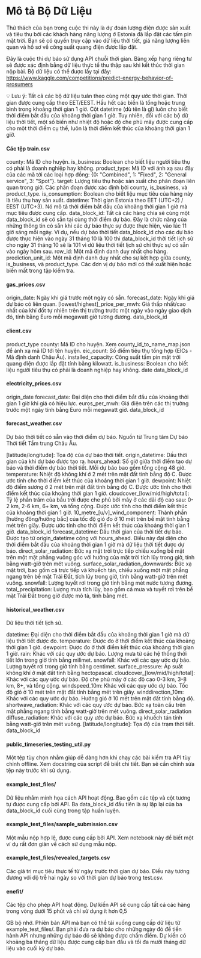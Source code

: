 # Mô tả Bộ Dữ Liệu
Thử thách của bạn trong cuộc thi này là dự đoán lượng điện được sản xuất và tiêu thụ bởi các khách hàng năng lượng ở Estonia đã lắp đặt các tấm pin mặt trời. Bạn sẽ có quyền truy cập vào dữ liệu thời tiết, giá năng lượng liên quan và hồ sơ về công suất quang điện được lắp đặt.

Đây là cuộc thi dự báo sử dụng API chuỗi thời gian. Bảng xếp hạng riêng tư sẽ được xác định bằng dữ liệu thực tế thu thập sau khi kết thúc thời gian nộp bài. Bộ dữ liệu có thể được lấy tại đây: https://www.kaggle.com/competitions/predict-energy-behavior-of-prosumers

💡 Lưu ý: Tất cả các bộ dữ liệu tuân theo cùng một quy ước thời gian. Thời gian được cung cấp theo EET/EEST. Hầu hết các biến là tổng hoặc trung bình trong khoảng thời gian 1 giờ. Cột datetime (dù tên là gì) luôn cho biết thời điểm bắt đầu của khoảng thời gian 1 giờ. Tuy nhiên, đối với các bộ dữ liệu thời tiết, một số biến như nhiệt độ hoặc độ che phủ mây được cung cấp cho một thời điểm cụ thể, luôn là thời điểm kết thúc của khoảng thời gian 1 giờ.

#### Các tệp train.csv

county: Mã ID cho huyện.
is_business: Boolean cho biết liệu người tiêu thụ có phải là doanh nghiệp hay không.
product_type: Mã ID với ánh xạ sau đây của các mã tới các loại hợp đồng: {0: "Combined", 1: "Fixed", 2: "General service", 3: "Spot"}.
target: Lượng tiêu thụ hoặc sản xuất cho phân đoạn liên quan trong giờ. Các phân đoạn được xác định bởi county, is_business, và product_type.
is_consumption: Boolean cho biết liệu mục tiêu của hàng này là tiêu thụ hay sản xuất.
datetime: Thời gian Estonia theo EET (UTC+2) / EEST (UTC+3). Nó mô tả thời điểm bắt đầu của khoảng thời gian 1 giờ mà mục tiêu được cung cấp.
data_block_id: Tất cả các hàng chia sẻ cùng một data_block_id sẽ có sẵn tại cùng thời điểm dự báo. Đây là chức năng của những thông tin có sẵn khi các dự báo thực sự được thực hiện, vào lúc 11 giờ sáng mỗi ngày. Ví dụ, nếu dự báo thời tiết data_block_id cho các dự báo được thực hiện vào ngày 31 tháng 10 là 100 thì data_block_id thời tiết lịch sử cho ngày 31 tháng 10 sẽ là 101 vì dữ liệu thời tiết lịch sử chỉ thực sự có sẵn vào ngày hôm sau.
row_id: Một mã định danh duy nhất cho hàng.
prediction_unit_id: Một mã định danh duy nhất cho sự kết hợp giữa county, is_business, và product_type. Các đơn vị dự báo mới có thể xuất hiện hoặc biến mất trong tập kiểm tra.

#### gas_prices.csv

origin_date: Ngày khi giá trước một ngày có sẵn.
forecast_date: Ngày khi giá dự báo có liên quan.
[lowest/highest]_price_per_mwh: Giá thấp nhất/cao nhất của khí đốt tự nhiên trên thị trường trước một ngày vào ngày giao dịch đó, tính bằng Euro mỗi megawatt giờ tương đương.
data_block_id

#### client.csv

product_type
county: Mã ID cho huyện. Xem county_id_to_name_map.json để ánh xạ mã ID tới tên huyện.
eic_count: Số điểm tiêu thụ tổng hợp (EICs - Mã định danh Châu Âu).
installed_capacity: Công suất tấm pin mặt trời quang điện được lắp đặt tính bằng kilowatt.
is_business: Boolean cho biết liệu người tiêu thụ có phải là doanh nghiệp hay không.
date
data_block_id

#### electricity_prices.csv

origin_date
forecast_date: Đại diện cho thời điểm bắt đầu của khoảng thời gian 1 giờ khi giá có hiệu lực.
euros_per_mwh: Giá điện trên các thị trường trước một ngày tính bằng Euro mỗi megawatt giờ.
data_block_id

#### forecast_weather.csv

Dự báo thời tiết có sẵn vào thời điểm dự báo. Nguồn từ Trung tâm Dự báo Thời tiết Tầm trung Châu Âu.

[latitude/longitude]: Tọa độ của dự báo thời tiết.
origin_datetime: Dấu thời gian của khi dự báo được tạo ra.
hours_ahead: Số giờ giữa thời điểm tạo dự báo và thời điểm dự báo thời tiết. Mỗi dự báo bao gồm tổng cộng 48 giờ.
temperature: Nhiệt độ không khí ở 2 mét trên mặt đất tính bằng độ C. Được ước tính cho thời điểm kết thúc của khoảng thời gian 1 giờ.
dewpoint: Nhiệt độ điểm sương ở 2 mét trên mặt đất tính bằng độ C. Được ước tính cho thời điểm kết thúc của khoảng thời gian 1 giờ.
cloudcover_[low/mid/high/total]: Tỷ lệ phần trăm của bầu trời được che phủ bởi mây ở các dải độ cao sau: 0-2 km, 2-6 km, 6+ km, và tổng cộng. Được ước tính cho thời điểm kết thúc của khoảng thời gian 1 giờ.
10_metre_[u/v]_wind_component: Thành phần [hướng đông/hướng bắc] của tốc độ gió đo ở 10 mét trên bề mặt tính bằng mét trên giây. Được ước tính cho thời điểm kết thúc của khoảng thời gian 1 giờ.
data_block_id
forecast_datetime: Dấu thời gian của thời tiết dự báo. Được tạo từ origin_datetime cộng với hours_ahead. Điều này đại diện cho thời điểm bắt đầu của khoảng thời gian 1 giờ mà dữ liệu thời tiết được dự báo.
direct_solar_radiation: Bức xạ mặt trời trực tiếp chiếu xuống bề mặt trên một mặt phẳng vuông góc với hướng của mặt trời tích lũy trong giờ, tính bằng watt-giờ trên mét vuông.
surface_solar_radiation_downwards: Bức xạ mặt trời, bao gồm cả trực tiếp và khuếch tán, chiếu xuống một mặt phẳng ngang trên bề mặt Trái Đất, tích lũy trong giờ, tính bằng watt-giờ trên mét vuông.
snowfall: Lượng tuyết rơi trong giờ tính bằng mét nước tương đương.
total_precipitation: Lượng mưa tích lũy, bao gồm cả mưa và tuyết rơi trên bề mặt Trái Đất trong giờ được mô tả, tính bằng mét.

#### historical_weather.csv

Dữ liệu thời tiết lịch sử.

datetime: Đại diện cho thời điểm bắt đầu của khoảng thời gian 1 giờ mà dữ liệu thời tiết được đo.
temperature: Được đo ở thời điểm kết thúc của khoảng thời gian 1 giờ.
dewpoint: Được đo ở thời điểm kết thúc của khoảng thời gian 1 giờ.
rain: Khác với các quy ước dự báo. Lượng mưa từ các hệ thống thời tiết lớn trong giờ tính bằng milimet.
snowfall: Khác với các quy ước dự báo. Lượng tuyết rơi trong giờ tính bằng centimet.
surface_pressure: Áp suất không khí ở mặt đất tính bằng hectopascal.
cloudcover_[low/mid/high/total]: Khác với các quy ước dự báo. Độ che phủ mây ở các độ cao 0-3 km, 3-8 km, 8+, và tổng cộng.
windspeed_10m: Khác với các quy ước dự báo. Tốc độ gió ở 10 mét trên mặt đất tính bằng mét trên giây.
winddirection_10m: Khác với các quy ước dự báo. Hướng gió ở 10 mét trên mặt đất tính bằng độ.
shortwave_radiation: Khác với các quy ước dự báo. Bức xạ toàn cầu trên mặt phẳng ngang tính bằng watt-giờ trên mét vuông.
direct_solar_radiation
diffuse_radiation: Khác với các quy ước dự báo. Bức xạ khuếch tán tính bằng watt-giờ trên mét vuông.
[latitude/longitude]: Tọa độ của trạm thời tiết.
data_block_id

#### public_timeseries_testing_util.py

Một tệp tùy chọn nhằm giúp dễ dàng hơn khi chạy các bài kiểm tra API tùy chỉnh offline. Xem docstring của script để biết chi tiết. Bạn sẽ cần chỉnh sửa tệp này trước khi sử dụng.

#### example_test_files/

Dữ liệu nhằm minh họa cách API hoạt động. Bao gồm các tệp và cột tương tự được cung cấp bởi API. Ba data_block_id đầu tiên là sự lặp lại của ba data_block_id cuối cùng trong tập huấn luyện.

#### example_test_files/sample_submission.csv

Một mẫu nộp hợp lệ, được cung cấp bởi API. Xem notebook này để biết một ví dụ rất đơn giản về cách sử dụng mẫu nộp.

#### example_test_files/revealed_targets.csv

Các giá trị mục tiêu thực tế từ ngày trước thời gian dự báo. Điều này tương đương với độ trễ hai ngày so với thời gian dự báo trong test.csv.

#### enefit/

Các tệp cho phép API hoạt động. Dự kiến API sẽ cung cấp tất cả các hàng trong vòng dưới 15 phút và chỉ sử dụng ít hơn 0,5

GB bộ nhớ. Phiên bản API mà bạn có thể tải xuống cung cấp dữ liệu từ example_test_files/. Bạn phải đưa ra dự báo cho những ngày đó để tiến hành API nhưng những dự báo đó sẽ không được chấm điểm. Dự kiến có khoảng ba tháng dữ liệu được cung cấp ban đầu và tối đa mười tháng dữ liệu vào cuối kỳ dự báo.
